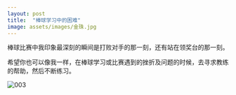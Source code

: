 ```yaml
---
layout: post
title:  "棒球学习中的困难"
image: assets/images/金珠.jpg
---
```


棒球比赛中我印象最深刻的瞬间是打败对手的那一刻，还有站在领奖台的那一刻。

希望你也可以像我一样，在棒球学习或比赛遇到的挫折及问题的时候，去寻求教练的帮助，然后不断练习。

![003](..assets/images/8b35f73d692d4acb8ab339d50812ec4a.jpeg)
